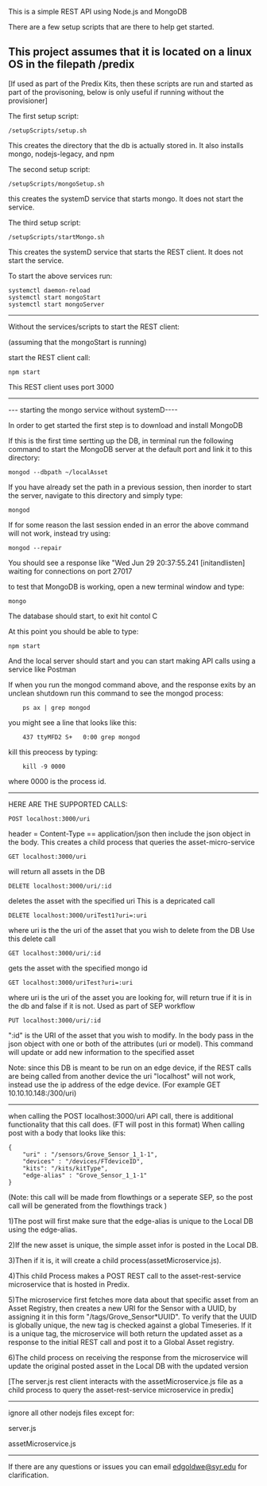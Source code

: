 This is a simple REST API using Node.js and MongoDB


There are a few setup scripts that are there to help get started.

This project assumes that it is located on a linux OS in the filepath /predix
----------------------------------------------
[If used as part of the Predix Kits, then these scripts are run and started as part of the provisoning, below is only useful if running without the provisioner]


The first setup script:
	
	/setupScripts/setup.sh

This creates the directory that the db is actually stored in.  It also installs mongo, nodejs-legacy, and npm

The second setup script:

	/setupScripts/mongoSetup.sh

this creates the systemD service that starts mongo. It does not start the service.

The third setup script:

	/setupScripts/startMongo.sh

This creates the systemD service that starts the REST client. It does not start the service.


To start the above services run:

	systemctl daemon-reload
	systemctl start mongoStart
	systemctl start mongoServer

-------------------------------------------------------
Without the services/scripts to start the REST client:

(assuming that the mongoStart is running)

start the REST client call:

	npm start

This REST client uses port 3000 

------------------------------------------------------

--- starting the mongo service without systemD----

In order to get started the first step is to download and install MongoDB

If this is the first time sertting up the DB, in terminal run the following command to start the MongoDB server at the default port and link it to this directory:

	mongod --dbpath ~/localAsset

If you have already set the path in a previous session, then inorder to start the server, navigate to this directory and simply type:

	mongod

If for some reason the last session ended in an error the above command will not work, instead try using:

	mongod --repair

You should see a response like "Wed Jun 29 20:37:55.241 [initandlisten] waiting for connections on port 27017


to test that MongoDB is working, open a new terminal window and type:

	mongo

The database should start, to exit hit contol C

At this point you should be able to type:

	npm start

And the local server should start and you can start making API calls using a service like Postman


If when you run the mongod command above, and the response exits by an unclean shutdown run this command to see the mongod process:

        ps ax | grep mongod

you might see a line that looks like this:

        437 ttyMFD2 S+   0:00 grep mongod

kill this preocess by typing:

        kill -9 0000

where 0000 is the process id.

-------------------------------------------------------

HERE ARE THE SUPPORTED CALLS:

	POST localhost:3000/uri
	
header = Content-Type == application/json
then include the json object in the body.
This creates a child process that queries the asset-micro-service

	GET localhost:3000/uri
	
will return all assets in the DB

	DELETE localhost:3000/uri/:id
	
deletes the asset with the specified uri
This is a depricated call

	DELETE localhost:3000/uriTest1?uri=:uri

where uri is the the uri of the asset that you wish to delete from the DB
Use this delete call

	GET localhost:3000/uri/:id

gets the asset with the specified mongo id

	GET localhost:3000/uriTest?uri=:uri
	
where uri is the uri of the asset you are looking for, will return true if it is in the db and false if it is not.
Used as part of SEP workflow

	PUT localhost:3000/uri/:id

":id" is the URI of the asset that you wish to modify. In the body pass in the json object with one or both of the attributes
(uri or model). This command will update or add new information to the specified asset

Note: since this DB is meant to be run on an edge device, if the REST calls are being called from another device the uri "localhost"
will not work, instead use the ip address of the edge device. (For example GET 10.10.10.148:/300/uri)

----------------------------------------------------------------

when calling the POST localhost:3000/uri API call, there is additional functionality that this call does. (FT will post in this format)
When calling post with a body that looks like this:

	{
		"uri" : "/sensors/Grove_Sensor_1_1-1",
		"devices" : "/devices/FTdeviceID",
		"kits": "/kits/kitType",
		"edge-alias" : "Grove_Sensor_1_1-1"
	}

(Note: this call will be made from flowthings or a seperate SEP, so the post call will be generated from the flowthings track )

1)The post will first make sure that the edge-alias is unique to the Local DB using the edge-alias.

2)If the new asset is unique, the simple asset infor is posted in the Local DB.

3)Then if it is, it will create a child process(assetMicroservice.js).

4)This child Process makes a POST REST call to the asset-rest-service microservice that is hosted in Predix.

5)The microservice first fetches more data about that specific asset from an Asset Registry, then creates a new URI for the Sensor with a UUID,
by assigning it in this form "/tags/Grove_Sensor*UUID". To verify that the UUID is globally unique, the new tag is checked against a global
Timeseries. If it is a unique tag, the microservice will both return the updated asset as a response to the initial REST call and post it to a
Global Asset registry.

6)The child process on receiving the response from the microservice will update the original posted asset in the Local DB with the updated version

[The server.js rest client interacts with the assetMicroservice.js file as a child process to query the asset-rest-service microservice in predix]


-------------------------------------------------------------

ignore all other nodejs files except for:

server.js

assetMicroservice.js

--------------------------------------------------------------
If there are any questions or issues you can email edgoldwe@syr.edu  for clarification.
